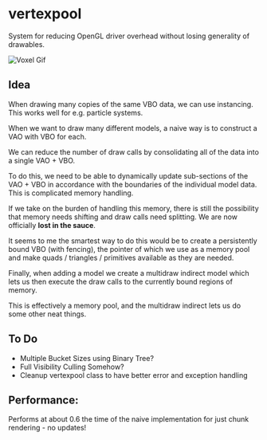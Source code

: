 # vertexpool

System for reducing OpenGL driver overhead without losing generality of drawables.

![Voxel Gif](https://github.com/weigert/TinyEngine/blob/master/examples/14_Renderpool/voxels.gif)

## Idea

When drawing many copies of the same VBO data, we can use instancing. This works well for e.g. particle systems.

When we want to draw many different models, a naive way is to construct a VAO with VBO for each.

We can reduce the number of draw calls by consolidating all of the data into a single VAO + VBO.

To do this, we need to be able to dynamically update sub-sections of the VAO + VBO in accordance with
the boundaries of the individual model data. This is complicated memory handling.

If we take on the burden of handling this memory, there is still the possibility that memory needs shifting
and draw calls need splitting. We are now officially **lost in the sauce**.

It seems to me the smartest way to do this would be to create a persistently bound VBO (with fencing), the pointer of which we use as a memory pool and make quads / triangles / primitives available as they are needed.

Finally, when adding a model we create a multidraw indirect model which lets us then execute the draw calls
to the currently bound regions of memory.

This is effectively a memory pool, and the multidraw indirect lets us do some other neat things.

## To Do

- Multiple Bucket Sizes using Binary Tree?
- Full Visibility Culling Somehow?
- Cleanup vertexpool class to have better error and exception handling

## Performance:

Performs at about 0.6 the time of the naive implementation for just chunk rendering - no updates!
